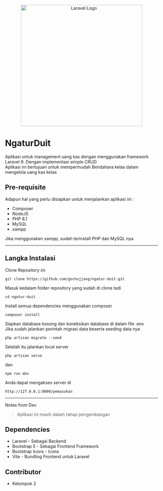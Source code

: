 <p align="center"><a href="https://laravel.com" target="_blank"><img src="https://raw.githubusercontent.com/laravel/art/master/logo-lockup/5%20SVG/2%20CMYK/1%20Full%20Color/laravel-logolockup-cmyk-red.svg" width="400" alt="Laravel Logo"></a></p>

# NgaturDuit

Aplikasi untuk management uang kas dengan menggunakan framework Laravel 9. Dengan implementasi simple CRUD\
Aplikasi ini bertujuan untuk mempermudah Bendahara kelas dalam mengelola uang kas kelas

## Pre-requisite
Adapun hal yang perlu disiapkan untuk menjalankan aplikasi ini :
- Composer
- NodeJS
- PHP 8.1
- MySQL 
- xampp

Jika menggunakan xampp, sudah terinstall PHP dan MySQL nya

___

## Langka Instalasi
Clone Repository ini
```
git clone https://github.com/gochujjang/ngatur-duit.git
```
Masuk kedalam folder repository yang sudah di clone tadi
```
cd ngatur-duit
```
Install semua dependencies menggunakan composer
```
composer install
```
Siapkan database kosong dan koneksikan database di dalam file .env\
Jika sudah jalankan perintah migrasi data beserta seeding data nya
```
php artisan migrate --seed
```
Setelah itu jalankan local server
```
php artisan serve
```
dan
```
npm run dev
```
Anda dapat mengakses server di 
```
http://127.0.0.1:8000/pemasukan
```

---
Notes from Dev

> Aplikasi ini masih dalam tahap pengembangan

## Dependencies
- Laravel - Sebagai Backend
- Bootstrap 5 - Sebagai Frontend Framework
- Bootstrap Icons - Icons
- Vite - Bundling Frontend untuk Laravel

## Contributor
- Kelompok 2